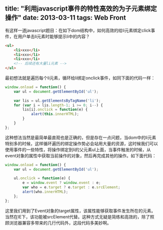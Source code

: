 title: "利用javascript事件的特性高效的为子元素绑定操作"
date: 2013-03-11
tags: Web Front
---

有这样一道javascript题目：在如下dom结构中，如何高效的给li元素绑定click事件，在用户单击li元素时能够提示li中的内容？

``` html
<ul> 
    <li>xxx</li> 
    <li>xxx</li> 
    <li>xxx</li> 
    <!-- 后续还有大量li元素 --> 
</ul>
```

最初想法就是遍历每个li元素，循环给li绑定onclick事件，如同下面的代码一样：

``` javascript
window.onload = function() {
    var ul = document.getElementById('ul'); 
 
    var lis = ul.getElementsByTagName('li');
    for (var i = lis.length-1; i >= 0; i--) {
        lis[i].onclick = function(e) {
            alert(this.innerHTML);
        }
    }
};
```

这种想法当然是最简单最直观也是正确的，但是存在一点问题，当dom中的li元素特别多的时候，这样循环遍历的绑定操作势必会站用大量的资源，这时候我们可以使用事件的一些特性，将操作绑定到li的父元素ul上面，当事件触发的时候，从event对象的属性中获取当前操作的对象，然后再完成其他的操作。如下面代码：

``` javascript
window.onload = function() {
    var ul = document.getElementById('ul');
 
    ul.onclick = function(e) {
        e = window.event ? window.event : e;
        var who = e.target ? e.target : e.srcElement;
        alert(who.innerHTML);
    };
};
```

这里我们用到了Event对象的target属性，该属性能够获取事件发生所在的元素。当然在IE下，该功能被srcElement代替。这种方式无疑是简练和高效的，除了照顾浏览器兼容多带来的几行代码外，这段代码多美妙啊。